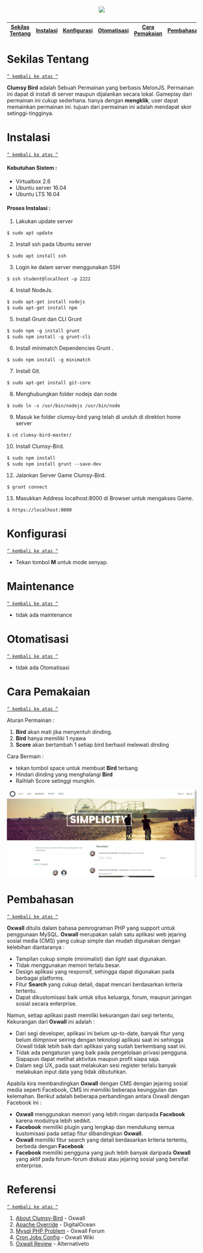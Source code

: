 <h5 align="center"><img src="https://camo.githubusercontent.com/fcccdd4ab52e10be669d69d10a3180b212edb352/687474703a2f2f692e696d6775722e636f6d2f536c62767436352e706e67"></h5>

[Sekilas Tentang](#sekilas-tentang) | [Instalasi](#instalasi) | [Konfigurasi](#konfigurasi) | [Otomatisasi](#otomatisasi) | [Cara Pemakaian](#cara-pemakaian) | [Pembahasan](#pembahasan) | [Referensi](#referensi)
:---:|:---:|:---:|:---:|:---:|:---:|:---:

# Sekilas Tentang
[`^ kembali ke atas ^`](#)

**Clumsy Bird** adalah Sebuah Permainan yang berbasis MelonJS. Permainan ini dapat di install di server maupun dijalankan secara lokal. Gameplay dari permainan ini cukup sederhana. hanya dengan **mengklik**, user dapat memainkan permainan ini. tujuan dari permainan ini adalah mendapat skor setinggi-tingginya.

# Instalasi
[`^ kembali ke atas ^`](#)

#### Kebutuhan Sistem :
- Virtualbox 2.6
- Ubuntu server 16.04
- Ubuntu LTS 16.04

#### Proses Instalasi :
1. Lakukan update server
```
$ sudo apt update
```

2. Install ssh pada Ubuntu server
```
$ sudo apt install ssh
```

3. Login ke dalam server menggunakan SSH
```
$ ssh student@localhost –p 2222
```

4. Install NodeJs.
```
$ sudo apt-get install nodejs
$ sudo apt-get install npm
```
5. Install Grunt dan CLI Grunt
```
$ sudo npm -g install grunt
$ sudo npm install -g grunt-cli
```
6. Install minimatch Dependencies Grunt .
```
$ sudo npm install -g minimatch
```
7. Install Git.
```
$ sudo apt-get install git-core
```
8. Menghubungkan folder nodejs dan node
```
$ sudo ln -s /usr/bin/nodejs /usr/bin/node

```
9. Masuk ke folder clumsy-bird yang telah di unduh di direktori home server
```
$ cd clumsy-bird-master/
```

10. Install Clumsy-Bird.
```
$ sudo npm install
$ sudo npm install grunt --save-dev

```

12. Jalankan Server Game Clumsy-Bird.
```
$ grunt connect
```

13. Masukkan Address localhost:8000 di Browser untuk mengakses Game.
```
$ https://localhost:8000
```
# Konfigurasi

[`^ kembali ke atas ^`](#)

- Tekan tombol **M** untuk mode senyap.


# Maintenance

[`^ kembali ke atas ^`](#)

- tidak ada maintenance


# Otomatisasi
[`^ kembali ke atas ^`](#)

- tidak ada Otomatisasi

# Cara Pemakaian
[`^ kembali ke atas ^`](#)

   Aturan Permainan :

1. **Bird** akan mati jika menyentuh dinding.
2. **Bird** hanya memiliki 1 nyawa
3. **Score** akan bertambah 1 setiap bird berhasil melewati dinding

  Cara Bermain :
  - tekan tombol space untuk membuat **Bird** terbang
  - Hindari dinding yang menghalangi **Bird**
  - Raihlah Score setinggi mungkin.

![Halaman sebelum sign up](https://github.com/airjyp/Komdat---Oxwall/blob/master/Screenshots/halaman%20sebelum%20login.png)


# Pembahasan
[`^ kembali ke atas ^`](#)

**Oxwall** ditulis dalam bahasa pemrograman PHP yang support untuk penggunaan MySQL. **Oxwall** merupakan salah satu aplikasi web jejaring sosial media (CMS) yang cukup simple dan mudah digunakan dengan kelebihan diantaranya :
- Tampilan cukup simple (minimalist) dan *light* saat digunakan.
- Tidak menggunakan memori terlalu besar.
- Design aplikasi yang responsif, sehingga dapat digunakan pada berbagai platforms.
- Fitur **Search** yang cukup detail, dapat mencari berdasarkan kriteria tertentu.
- Dapat dikustomisasi baik untuk situs keluarga, forum, maupun jaringan sosial secara enterprise.

Namun, setiap aplikasi pasti memiliki kekurangan dari segi tertentu, Kekurangan dari **Oxwall** ini adalah :
- Dari segi developer, aplikasi ini belum up-to-date, banyak fitur yang belum di*improve* seiring dengan teknologi aplikasi saat ini sehingga Oxwall tidak lebih baik dari aplikasi yang sudah berkembang saat ini.
- Tidak ada pengaturan yang baik pada pengelolaan privasi pengguna. Siapapun dapat melihat aktivitas maupun profil siapa saja.
- Dalam segi UX, pada saat melakukan sesi register terlalu banyak melakukan input data yang tidak dibutuhkan.



Apabila kira membandingkan **Oxwall** dengan CMS dengan jejaring sosial media seperti Facebook, CMS ini memiliki beberapa keunggulan dan kelemahan. Berikut adalah beberapa perbandingan antara Oxwall dengan Facebook ini :

- **Oxwall** menggunakan memori yang lebih ringan daripada **Facebook** karena modulnya lebih sedikit.
- **Facebook** memiliki plugin yang lengkap dan mendukung semua kustomisasi pada setiap fitur dibandingkan **Oxwall**.
- **Oxwall** memiliki fitur search yang detail berdasarkan kriteria tertentu, berbeda dengan **Facebook**
- **Facebook** memiliki pengguna yang jauh lebih banyak daripada **Oxwall** yang aktif pada forum-forum diskusi atau jejaring sosial yang bersifat enterprise.


# Referensi
[`^ kembali ke atas ^`](#)

1. [About Clumsy-Bird](https://www.oxwall.com/about) - Oxwall
2. [Apache Override](https://www.digitalocean.com/community/tutorials/how-to-rewrite-urls-with-mod_rewrite-for-apache-on-ubuntu-16-04) - DigitalOcean
3. [Mysql PHP Problem](https://developers.oxwall.com/forum/topic/55994?page=1) - Oxwall Forum
4. [Cron Jobs Config](https://wiki.oxwall.com/install:cron) - Oxwall Wiki
5. [Oxwall Review](https://alternativeto.net/software/oxwall/reviews/) - Alternativeto
